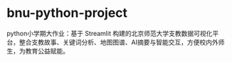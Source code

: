 # bnu-python-project
python小学期大作业：基于 Streamlit 构建的北京师范大学支教数据可视化平台，整合支教故事、关键词分析、地图图谱、AI摘要与智能交互，方便校内外师生，为教育公益赋能。
